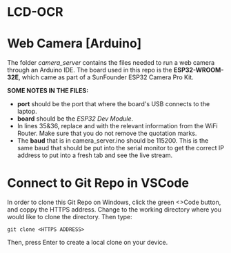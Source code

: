 # LCD-OCR

# Web Camera [Arduino]
The folder _camera_server_ contains the files needed to run a web camera through an Arduino IDE. The board used in this repo is the **ESP32-WROOM-32E**, which came as part of a SunFounder ESP32 Camera Pro Kit. 

**SOME NOTES IN THE FILES:**

- **port** should be the port that where the board's USB connects to the laptop.
- **board** should be the _ESP32 Dev Module_. 
- In lines 35&36, replace **<ssid>** and **<password>** with the relevant information from the WiFi Router. Make sure that you do not remove the quotation marks.
- The **baud** that is in camera_server.ino should be 115200. This is the same baud that should be put into the serial monitor to get the correct IP address to put into a fresh tab and see the live stream.

# Connect to Git Repo in VSCode
In order to clone this Git Repo on Windows, click the green <>Code button, and coppy the HTTPS address. Change to the working directory where you would like to clone the directory. Then type:

	git clone <HTTPS ADDRESS>

Then, press Enter to create a local clone on your device. 
